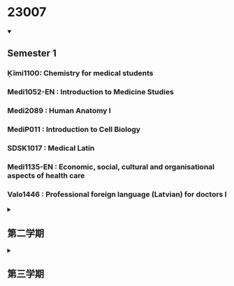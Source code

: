 # 23007


<!--
  <<< Author notes: Step 2 >>>
  --
-->

<details id=2 open>
<summary><h2> Semester 1 </h2></summary>

### Ķīmi1100: Chemistry for medical students
  
### Medi1052-EN : Introduction to Medicine Studies

### Medi2089 : Human Anatomy I

### MediP011 : Introduction to Cell Biology

### SDSK1017 : Medical Latin

### Medi1135-EN : Economic, social, cultural and organisational aspects of health care

### Valo1446 : Professional foreign language (Latvian) for doctors I

</details>

<details id=3><summary><h2> 第二学期 </h2></summary>

</details>



<details id=3><summary><h2> 第三学期 </h2></summary>



1. xx[Notes](x)

-->
---

&copy; 2022 pe1l1nl1 &bull; [Code of Conduct](https://www.contributor-covenant.org/version/2/1/code_of_conduct/code_of_conduct.md) &bull; [CC-BY-4.0 License](https://creativecommons.org/licenses/by/4.0/legalcode)
